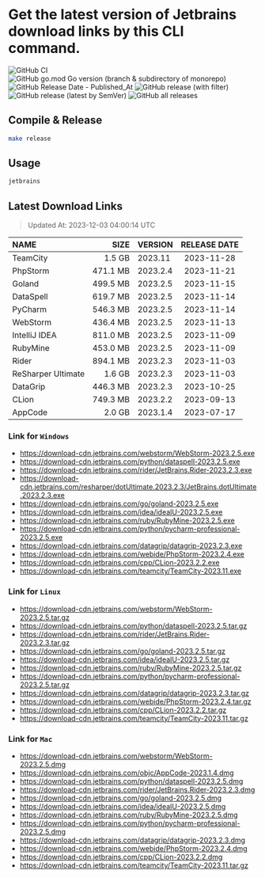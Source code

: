 # Get the latest version of Jetbrains download links by this CLI command.

![GitHub CI](https://github.com/designinlife/jetbrains/actions/workflows/ci.yml/badge.svg)
![GitHub go.mod Go version (branch & subdirectory of monorepo)](https://img.shields.io/github/go-mod/go-version/designinlife/jetbrains/master)
![GitHub Release Date - Published_At](https://img.shields.io/github/release-date/designinlife/jetbrains)
![GitHub release (with filter)](https://img.shields.io/github/v/release/designinlife/jetbrains)
![GitHub release (latest by SemVer)](https://img.shields.io/github/downloads/designinlife/jetbrains/v1.1.10/total)
![GitHub all releases](https://img.shields.io/github/downloads/designinlife/jetbrains/total)

## Compile & Release

```bash
make release
```

## Usage

```bash
jetbrains
```

## Latest Download Links

> Updated At: 2023-12-03 04:00:14 UTC

| NAME | SIZE | VERSION | RELEASE DATE |
| :-- | --: | :-- | :--: |
| TeamCity | 1.5 GB | 2023.11 | 2023-11-28 |
| PhpStorm | 471.1 MB | 2023.2.4 | 2023-11-21 |
| Goland | 499.5 MB | 2023.2.5 | 2023-11-15 |
| DataSpell | 619.7 MB | 2023.2.5 | 2023-11-14 |
| PyCharm | 546.3 MB | 2023.2.5 | 2023-11-14 |
| WebStorm | 436.4 MB | 2023.2.5 | 2023-11-13 |
| IntelliJ IDEA | 811.0 MB | 2023.2.5 | 2023-11-09 |
| RubyMine | 453.0 MB | 2023.2.5 | 2023-11-09 |
| Rider | 894.1 MB | 2023.2.3 | 2023-11-03 |
| ReSharper Ultimate | 1.6 GB | 2023.2.3 | 2023-11-03 |
| DataGrip | 446.3 MB | 2023.2.3 | 2023-10-25 |
| CLion | 749.3 MB | 2023.2.2 | 2023-09-13 |
| AppCode | 2.0 GB | 2023.1.4 | 2023-07-17 |

### Link for `Windows`

* <https://download-cdn.jetbrains.com/webstorm/WebStorm-2023.2.5.exe>
* <https://download-cdn.jetbrains.com/python/dataspell-2023.2.5.exe>
* <https://download-cdn.jetbrains.com/rider/JetBrains.Rider-2023.2.3.exe>
* <https://download-cdn.jetbrains.com/resharper/dotUltimate.2023.2.3/JetBrains.dotUltimate.2023.2.3.exe>
* <https://download-cdn.jetbrains.com/go/goland-2023.2.5.exe>
* <https://download-cdn.jetbrains.com/idea/ideaIU-2023.2.5.exe>
* <https://download-cdn.jetbrains.com/ruby/RubyMine-2023.2.5.exe>
* <https://download-cdn.jetbrains.com/python/pycharm-professional-2023.2.5.exe>
* <https://download-cdn.jetbrains.com/datagrip/datagrip-2023.2.3.exe>
* <https://download-cdn.jetbrains.com/webide/PhpStorm-2023.2.4.exe>
* <https://download-cdn.jetbrains.com/cpp/CLion-2023.2.2.exe>
* <https://download-cdn.jetbrains.com/teamcity/TeamCity-2023.11.exe>

### Link for `Linux`

* <https://download-cdn.jetbrains.com/webstorm/WebStorm-2023.2.5.tar.gz>
* <https://download-cdn.jetbrains.com/python/dataspell-2023.2.5.tar.gz>
* <https://download-cdn.jetbrains.com/rider/JetBrains.Rider-2023.2.3.tar.gz>
* <https://download-cdn.jetbrains.com/go/goland-2023.2.5.tar.gz>
* <https://download-cdn.jetbrains.com/idea/ideaIU-2023.2.5.tar.gz>
* <https://download-cdn.jetbrains.com/ruby/RubyMine-2023.2.5.tar.gz>
* <https://download-cdn.jetbrains.com/python/pycharm-professional-2023.2.5.tar.gz>
* <https://download-cdn.jetbrains.com/datagrip/datagrip-2023.2.3.tar.gz>
* <https://download-cdn.jetbrains.com/webide/PhpStorm-2023.2.4.tar.gz>
* <https://download-cdn.jetbrains.com/cpp/CLion-2023.2.2.tar.gz>
* <https://download-cdn.jetbrains.com/teamcity/TeamCity-2023.11.tar.gz>

### Link for `Mac`

* <https://download-cdn.jetbrains.com/webstorm/WebStorm-2023.2.5.dmg>
* <https://download-cdn.jetbrains.com/objc/AppCode-2023.1.4.dmg>
* <https://download-cdn.jetbrains.com/python/dataspell-2023.2.5.dmg>
* <https://download-cdn.jetbrains.com/rider/JetBrains.Rider-2023.2.3.dmg>
* <https://download-cdn.jetbrains.com/go/goland-2023.2.5.dmg>
* <https://download-cdn.jetbrains.com/idea/ideaIU-2023.2.5.dmg>
* <https://download-cdn.jetbrains.com/ruby/RubyMine-2023.2.5.dmg>
* <https://download-cdn.jetbrains.com/python/pycharm-professional-2023.2.5.dmg>
* <https://download-cdn.jetbrains.com/datagrip/datagrip-2023.2.3.dmg>
* <https://download-cdn.jetbrains.com/webide/PhpStorm-2023.2.4.dmg>
* <https://download-cdn.jetbrains.com/cpp/CLion-2023.2.2.dmg>
* <https://download-cdn.jetbrains.com/teamcity/TeamCity-2023.11.tar.gz>
